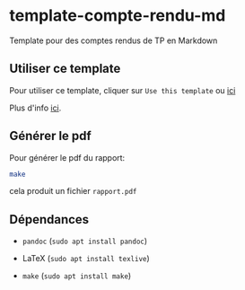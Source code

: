 # template-compte-rendu-md
Template pour des comptes rendus de TP en Markdown

## Utiliser ce template

Pour utiliser ce template, cliquer sur `Use this template` ou [ici](https://github.com/GuilloteauQ/template-compte-rendu-md/generate)

Plus d'info [ici](https://docs.github.com/en/repositories/creating-and-managing-repositories/creating-a-repository-from-a-template).


## Générer le pdf

Pour générer le pdf du rapport:

```sh
make
```

cela produit un fichier `rapport.pdf`

## Dépendances

- `pandoc` (`sudo apt install pandoc`)

- LaTeX (`sudo apt install texlive`)

- `make` (`sudo apt install make`)
